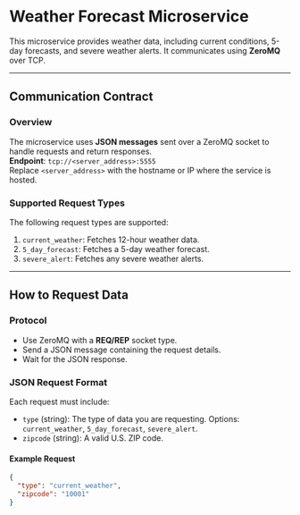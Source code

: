 # Weather Forecast Microservice

This microservice provides weather data, including current conditions, 5-day forecasts, and severe weather alerts. It communicates using **ZeroMQ** over TCP.  

---

## Communication Contract

### Overview
The microservice uses **JSON messages** sent over a ZeroMQ socket to handle requests and return responses.  
**Endpoint**: `tcp://<server_address>:5555`  
Replace `<server_address>` with the hostname or IP where the service is hosted.

### Supported Request Types
The following request types are supported:
1. `current_weather`: Fetches 12-hour weather data.
2. `5_day_forecast`: Fetches a 5-day weather forecast.
3. `severe_alert`: Fetches any severe weather alerts.

---

## How to Request Data

### Protocol
- Use ZeroMQ with a **REQ/REP** socket type.
- Send a JSON message containing the request details.
- Wait for the JSON response.

### JSON Request Format
Each request must include:
- `type` (string): The type of data you are requesting. Options: `current_weather`, `5_day_forecast`, `severe_alert`.
- `zipcode` (string): A valid U.S. ZIP code.

#### Example Request
```json
{
  "type": "current_weather",
  "zipcode": "10001"
}
